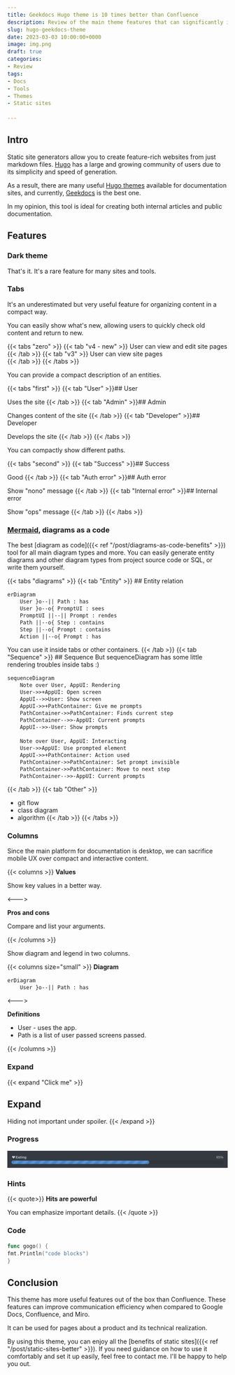 ```yaml
---
title: Geekdocs Hugo theme is 10 times better than Confluence
description: Review of the main theme features that can significantly improve your team communication
slug: hugo-geekdocs-theme
date: 2023-03-03 10:00:00+0000
image: img.png
draft: true
categories:
- Review
tags:
- Docs
- Tools
- Themes
- Static sites

---
```


## Intro

Static site generators allow you to create feature-rich websites from just markdown files.
[Hugo](https://gohugo.io/) has a large and growing community of users due to its simplicity and speed of generation.

As a result, there are many useful [Hugo themes](https://themes.gohugo.io/tags/docs/) available for documentation sites,
and currently, [Geekdocs](https://geekdocs.de/) is the best one.

In my opinion, this tool is ideal for creating both internal articles and public documentation.

## Features

### Dark theme

That's it. It's a rare feature for many sites and tools.

### Tabs

It's an underestimated but very useful feature for organizing content in a compact way.

You can easily show what's new,
allowing users to quickly check old content and return to new.

{{< tabs "zero" >}}
{{< tab "v4 - new" >}} User can view and edit site pages
{{< /tab >}}
{{< tab "v3" >}} User can view site pages  
{{< /tab >}}
{{< /tabs >}}

You can provide a compact description of an entities.

{{< tabs "first" >}}
{{< tab "User" >}}## User

Uses the site
{{< /tab >}}
{{< tab "Admin" >}}## Admin

Changes content of the site
{{< /tab >}}
{{< tab "Developer" >}}## Developer

Develops the site
{{< /tab >}}
{{< /tabs >}}

You can compactly show different paths.

{{< tabs "second" >}}
{{< tab "Success" >}}## Success

Good
{{< /tab >}}
{{< tab "Auth error" >}}## Auth error

Show "nono" message
{{< /tab >}}
{{< tab "Internal error" >}}## Internal error

Show "ops" message
{{< /tab >}}
{{< /tabs >}}

### [Mermaid](https://mermaid.js.org/), diagrams as a code

The best [diagram as code]({{< ref "/post/diagrams-as-code-benefits" >}}) tool for all main diagram types and more. 
You can easily generate entity diagrams and other diagram types 
from project source code or SQL, or write them yourself.

{{< tabs "diagrams" >}}
{{< tab "Entity" >}} ## Entity relation

```mermaid
erDiagram
    User }o--|| Path : has
    User }o--o{ PromptUI : sees
    PromptUI ||--|| Prompt : rendes
    Path ||--o{ Step : contains
    Step ||--o{ Prompt : contains
    Action ||--o{ Prompt : has
```

You can use it inside tabs or other containers.
{{< /tab >}}
{{< tab "Sequence" >}} ## Sequence
But sequenceDiagram has some little rendering troubles inside tabs :)

```mermaid
sequenceDiagram
    Note over User, AppUI: Rendering
    User->>+AppUI: Open screen
    AppUI-->>User: Show screen
    AppUI->>+PathContainer: Give me prompts
    PathContainer->>PathContainer: Finds current step
    PathContainer-->>-AppUI: Current prompts
    AppUI-->>-User: Show prompts
    
    Note over User, AppUI: Interacting
    User->>AppUI: Use prompted element
    AppUI->>+PathContainer: Action used
    PathContainer->>PathContainer: Set prompt invisible
    PathContainer->>PathContainer: Move to next step
    PathContainer-->>-AppUI: Current prompts
```

{{< /tab >}}
{{< tab "Other" >}}

- git flow
- class diagram
- algorithm
  {{< /tab >}}
  {{< /tabs >}}

### Columns

Since the main platform for documentation is desktop, 
we can sacrifice mobile UX over compact and interactive content.

{{< columns >}} <!-- begin columns block -->
**Values**

Show key values in a better way.

<---> <!-- magic separator, between columns -->

**Pros and cons**

Compare and list your arguments.

{{< /columns >}}

Show diagram and legend in two columns.

{{< columns size="small" >}}
**Diagram**

```mermaid
erDiagram
    User }o--|| Path : has
```

<--->

**Definitions**

- User - uses the app.
- Path is a list of user passed screens passed.

{{< /columns >}}

### Expand

{{< expand "Click me" >}}
## Expand

Hiding not important under spoiler.
{{< /expand >}}

### Progress

![Express work progress or some achievements](progress.png)

### Hints

{{< quote>}}
**Hits are powerful**

You can emphasize important details.
{{< /quote >}}

### Code

```go
func gogo() {
fmt.Println("code blocks")
}
```

## Conclusion

This theme has more useful features out of the box than Confluence. 
These features can improve communication efficiency when compared to Google Docs, Confluence, and Miro. 

It can be used for pages about a product and its technical realization.

By using this theme, you can enjoy all the [benefits of static sites]({{< ref "/post/static-sites-better" >}}). 
If you need guidance on how to use it comfortably and set it up easily, feel free to contact me. 
I'll be happy to help you out.